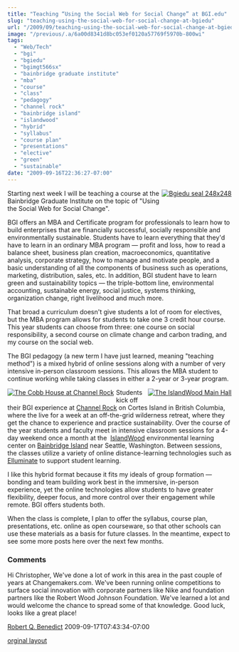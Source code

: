 ```yaml
---
title: "Teaching “Using the Social Web for Social Change” at BGI.edu"
slug: "teaching-using-the-social-web-for-social-change-at-bgiedu"
url: "/2009/09/teaching-using-the-social-web-for-social-change-at-bgiedu.html"
image: "/previous/.a/6a00d8341d8bc053ef0120a57769f5970b-800wi"
tags:
  - "Web/Tech"
  - "bgi"
  - "bgiedu"
  - "bgimgt566sx"
  - "bainbridge graduate institute"
  - "mba"
  - "course"
  - "class"
  - "pedagogy"
  - "channel rock"
  - "bainbridge island"
  - "islandwood"
  - "hybrid"
  - "syllabus"
  - "course plan"
  - "presentations"
  - "elective"
  - "green"
  - "sustainable"
date: "2009-09-16T22:36:27-07:00"
---
```

<p><a href="/previous/.a/6a00d8341d8bc053ef0120a57769f5970b-pi" style="float: right;"><img alt="Bgiedu seal 248x248" border="0" class="at-xid-6a00d8341d8bc053ef0120a57769f5970b " src="/previous/.a/6a00d8341d8bc053ef0120a57769f5970b-800wi" style="margin: 0px 0px 5px 5px;" title="Bgiedu seal 248x248" /></a> Starting next week I will be teaching a course at the Bainbridge Graduate Institute on the topic of &quot;Using the Social Web for Social Change&quot;.</p>
<p></p>
BGI offers an MBA and Certificate program for professionals to learn how to build enterprises that are financially successful, socially responsible and environmentally sustainable. Students have to learn everything that they&#39;d have to learn in an ordinary MBA program — profit and loss, how to read a balance sheet, business plan creation, macroeconomics, quantitative analysis, corporate strategy, how to manage and motivate people, and a basic understanding of all the components of business such as operations, marketing, distribution, sales, etc. In addition, BGI student have to learn green and sustainability topics — the triple-bottom line, environmental accounting, sustainable energy, social justice, systems thinking, organization change, right livelihood and much more.<p></p>
That broad a curriculum doesn&#39;t give students a lot of room for electives, but the MBA program allows for students to take one 3 credit hour course. This year students can choose from three: one course on social responsibility, a second course on climate change and carbon trading, and my course on the social web.<p></p>
The BGI pedagogy (a new term I have just learned, meaning &quot;teaching method&quot;) is a mixed hybrid of online sessions along with a number of very intensive in-person classroom sessions. This allows the MBA student to continue working while taking classes in either a 2-year or 3-year program.<p></p><a href="http://www.channelrock.ca/" style="float: left;"><img alt="The Cobb House at Channel Rock" class="at-xid-6a00d8341d8bc053ef0120a5cdf579970c " src="/previous/.a/6a00d8341d8bc053ef0120a5cdf579970c-120wi" style="margin: 0px 5px 5px 0px;" /></a><a href="http://www.islandwood.org/" style="float: right;"><img alt="The IslandWood Main Hall" class="at-xid-6a00d8341d8bc053ef0120a5776c2e970b " src="/previous/.a/6a00d8341d8bc053ef0120a5776c2e970b-120wi" style="margin: 0px 0px 5px 5px;" /></a> Students kick off their BGI experience at <a href="http://www.channelrock.ca/">Channel Rock</a> on Cortes Island in British Columbia, where the live for a week at an off-the-grid wilderness retreat, where they get the chance to experience and practice sustainability. Over the course of the year students and faculty meet in intensive classroom sessions for a 4-day weekend once a month at the &#0160;<a href="http://www.islandwood.org/">IslandWood</a> environmental learning center on <a href="http://www.bainbridgechamber.com/">Bainbridge Island</a> near Seattle, Washington. Between sessions, the classes utilize a variety of online distance-learning technologies such as <a href="http://www.elluminate.com/">Elluminate</a> to support student learning.<p></p>
I like this hybrid format because it fits my ideals of group formation — bonding and team building work best in the immersive, in-person experience, yet the online technologies allow students to have greater flexibility, deeper focus, and more control over their engagement while remote. BGI offers students both.<p></p>
When the class is complete, I plan to offer the syllabus, course plan, presentations, etc. online as open courseware, so that other schools can use these materials as a basis for future classes. In the meantime, expect to see some more posts here over the next few months.<p></p>
<p></p>
<footer><h3>Comments</h3>
<div class="u-comment h-cite">
<p class="p-content p-name">Hi Christopher,
We've done a lot of work in this area in the past couple of years at Changemakers.com.  We've been running online competitions to surface social innovation with corporate partners like Nike and foundation partners like the Robert Wood Johnson Foundation.  We've learned a lot and would welcome the chance to spread some of that knowledge.  Good luck, looks like a great place!
</p>
<a class="u-author h-card" href="http://www.changemakers.com">Robert Q. Benedict</a>
<time class="dt-published" datetime="2009-09-17T07:43:34-07:00">2009-09-17T07:43:34-07:00</time>
</div>
</footer>
<p class="previous"><a href="/previous/2009/09/teaching-using-the-social-web-for-social-change-at-bgiedu.html" rel="syndication" class="u-syndication" >orginal layout</a></p>
